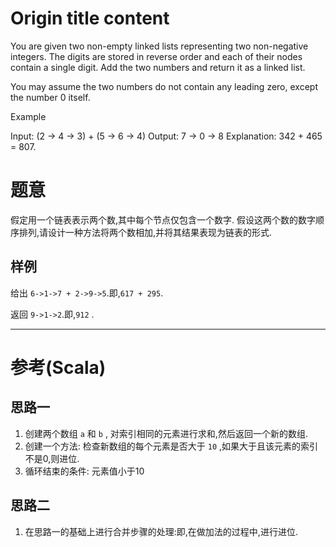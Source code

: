 # Origin title content
You are given two non-empty linked lists representing two non-negative integers. The digits are stored in reverse order and each of their nodes contain a single digit. Add the two numbers and return it as a linked list.

You may assume the two numbers do not contain any leading zero, except the number 0 itself.

Example

Input: (2 -> 4 -> 3) + (5 -> 6 -> 4)
Output: 7 -> 0 -> 8
Explanation: 342 + 465 = 807.

# 题意
假定用一个链表表示两个数,其中每个节点仅包含一个数字.
假设这两个数的数字顺序排列,请设计一种方法将两个数相加,并将其结果表现为链表的形式.

## 样例
给出 ``6->1->7 + 2->9->5``.即,``617 + 295``.

返回 ``9->1->2``.即,``912`` .

---
# 参考(Scala)
## 思路一
1. 创建两个数组 `a` 和 `b` , 对索引相同的元素进行求和,然后返回一个新的数组.
2. 创建一个方法: 检查新数组的每个元素是否大于 ``10`` ,如果大于且该元素的索引不是0,则进位.
3. 循环结束的条件: 元素值小于10

## 思路二
1. 在思路一的基础上进行合并步骤的处理:即,在做加法的过程中,进行进位.
